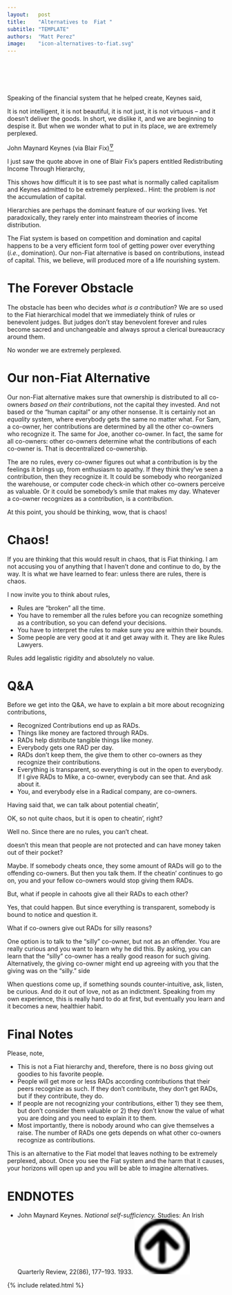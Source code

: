 ```yaml
---
layout:   post
title:    "Alternatives to  Fiat "
subtitle: "TEMPLATE"
authors:  "Matt Perez"
image:    "icon-alternatives-to-fiat.svg"
---
```


<div style="display:none;">
 <p><span class="_quotespan">&hellip; we are extremely perplexed.</span></p>
</div>

<h1>&nbsp;</h1>
 <p>Speaking of the financial system that he helped create, Keynes said,</p>
 <div class='_citation'>
  <p>It is not intelligent, it is not beautiful, it is not just, it is not virtuous &ndash; and it doesn’t deliver the goods. In short, we dislike it, and we are beginning to despise it. But when we wonder what to put in its place, we are extremely perplexed.</p>
  <p id="_signature">John Maynard Keynes (via Blair Fix)<a href="#en01"><sup id="bm01">&hairsp;&nabla;&hairsp;</sup></a></p>
 </div>
 <p>I just saw the quote above in one of Blair Fix&rsquo;s papers entitled <span class="_quotespan">Redistributing Income Through Hierarchy,</span></p>
 <p>This shows how difficult it is to see past what is normally called capitalism and Keynes admitted to be <span class="_quotespan">extremely perplexed.</span>. Hint: the problem is <em>not</em> the accumulation of capital.</p>
  <div class="_citation">
   <p>Hierarchies are perhaps the dominant feature of our working lives. Yet paradoxically, they rarely enter into mainstream theories of income distribution.</p>
  </div>
 <p>The <span class="_paradigm">Fiat</span> system is based on competition and domination and capital happens to be a very efficient form tool of getting power over everything (<em>i.e.</em>, domination). Our non-<span class="_paradigm">Fiat</span> alternative is based on contributions, instead of capital. This, we believe, will produced more of a life nourishing system.</p>

<h1>The Forever Obstacle</h1>
 <p>The obstacle has been who decides <em>what is a contribution</em>? We are so used to the <span class="_paradigm">Fiat</span> hierarchical model that we immediately think of rules or benevolent judges. But judges don&rsquo;t stay benevolent forever and rules become sacred and unchangeable and always sprout a clerical bureaucracy around them.</p>
 <p>No wonder we are <span class="_quotespan">extremely perplexed.</span></p>

<h1>Our non-<span class="_paradigm">Fiat</span> Alternative</h1>
 <p>Our non-<span class="_paradigm">Fiat</span> alternative makes sure that ownership is distributed to all co-owners <em>based on their contributions</em>, not the capital they invested. And not based or the &ldquo;human capital&rdquo; or any other nonsense. It is certainly not an <em>equality</em> system, where everybody gets the same no matter what. For Sam, a co-owner, her contributions are determined by all the other co-owners who recognize it. The same for Joe, another co-owner. In fact, the same for all co-owners: other co-owners determine what the contributions of each co-owner is. That is decentralized co-ownership.</p>
 <p>The are no rules, every co-owner figures out what a contribution is by the feelings it brings up, from enthusiasm to apathy. If they think they've seen a contribution, then they recognize it. It could be somebody who reorganized the warehouse, or computer code check-in which other co-owners perceive as valuable. Or it could be somebody&rsquo;s smile that makes my day. Whatever a co-owner recognizes as a contribution, is a contribution.</p>
 <p>At this point, you should be thinking, <span class="_quotespan">wow, that is chaos!</span></p>

<h1>Chaos!</h1>
 <p>If you are thinking that this would result in chaos, that is <span class="_paradigm">Fiat</span> thinking. I am not accusing you of anything that I haven&rsquo;t done and continue to do, by the way. It is what we have learned to fear: unless there are rules, there is chaos.</p>
 <p>I now invite you to think about rules,</p>
  <ul>
   <li>Rules are &ldquo;broken&rdquo; all the time.</li>
   <li>You have to remember all the rules before you can recognize something as a contribution, so you can defend your decisions.</li>
   <li>You have to interpret the rules to make sure you are within their bounds.</li>
   <li>Some people are very good at it and get away with it. They are like Rules Lawyers.</li>
  </ul>
 <p>Rules add legalistic rigidity and absolutely no value.</p>

<h1>Q&A</h1>
 <p>Before we get into the Q&A, we have to explain a bit more about recognizing contributions,</p>
  <ul>
   <li>Recognized Contributions end up as <span class="_paradigm">RAD</span>s.</li>
   <li>Things like money are factored through <span class="_paradigm">RAD</span>s.</li>
   <li><span class="_paradigm">RAD</span>s help distribute tangible things like money.</li>
   <li>Everybody gets one <span class="_paradigm">RAD</span> per day.</li>
   <li><span class="_paradigm">RAD</span>s don&rsquo;t keep them, the give them to other co-owners as they recognize their contributions.</li>
   <li>Everything is transparent, so everything is out in the open to everybody. If I give <span class="_paradigm">RAD</span>s to Mike, a co-owner, everybody can see that. And ask about it.</li>
   <li>You, and everybody else in a <span class="_paradigm">Radical</span> company, are co-owners.</li>
  </ul>
 <p>Having said that, we can talk about potential cheatin&rsquo;,</p>
  <div class='_qnablock'>
   <p class="_q">OK, so not quite chaos, but it is open to cheatin&rsquo;, right?</p>
   <p class="_a">Well no. Since there are no rules, you can&rsquo;t cheat.</p>
   <p class="_q">doesn&rsquo;t this mean that people are not protected and can have money taken out of their pocket?</p>
   <p class='_a'>Maybe. If somebody cheats once, they some amount of <span class='_paradigm'>RAD</span>s will go to the offending co-owners. But then you talk them. If the cheatin&rsquo; continues to go on, you and your fellow co-owners would stop giving them <span class="_paradigm">RAD</span>s.</p>
   <p class="_q">But, what if people in cahoots give all their <span class="_paradigm">RAD</span>s to each other?</p>
   <p class='_a'>Yes, that could happen. But since everything is transparent, somebody is bound to notice and question it.</p>
   <p class="_q">What if co-owners give out <span class="_paradigm">RAD</span>s for silly reasons?</p>
   <p class='_a'>One option is to talk to the &ldquo;silly&rdquo; co-owner, but not as an offender. You are really curious and you want to learn why he did this. By asking, you can learn that the &ldquo;silly&rdquo; co-owner has a really good reason for such giving. Alternatively, the giving co-owner might end up agreeing with you that the giving was on the &ldquo;silly.&rdquo; side</p>
  </div>
 <p>When questions come up, if something sounds counter-intuitive, ask, listen, be curious. And do it out of love, not as an indictment. Speaking from my own experience, this is really hard to do at first, but eventually you learn and it becomes a new, healthier habit.</p>

<h1>Final Notes</h1>
 <p>Please, note,</p>
  <ul>
   <li>This is not a <span class="_paradigm">Fiat</span> hierarchy and, therefore, there is no <em>boss</em> giving out goodies to his favorite people.</li>
   <li>People will get more or less <span class="_paradigm">RAD</span>s according contributions that their peers recognize as such. If they don&rsquo;t contribute, they don&rsquo;t get <span class="_paradigm">RAD</span>s, but if they contribute, they do.</li>
   <li>If people are not recognizing your contributions, either 1) they see them, but don&rsquo;t consider them valuable or 2) they don&rsquo;t know the value of what you are doing and you need to explain it to them.</li>
   <li>Most importantly, there is nobody around who can give themselves a raise. The number of <span class="_paradigm">RAD</span>s one gets depends on what other co-owners recognize as contributions.</li>
  </ul>
 <p>This is an alternative to the <span class="_paradigm">Fiat</span> model that leaves nothing to be <span class="_quotespan">extremely perplexed,</span> about. Once you see the <span class="_paradigm">Fiat</span> system and the harm that it causes, your horizons will open up and you will be able to imagine alternatives.</p>

<h1 class="_section">ENDNOTES</h1>
 <ul>
  <li id="en01">
   <p class="_list-item">
    John Maynard Keynes.
    <em>National self-sufficiency.</em>
    Studies: An Irish Quarterly Review, 22(86), 177–193.
    1933.
    <a class="_uparrow" href="#bm01"><img src="/assets/img/arrow-up-icon.png"></a>
   </p>
  </li>
 </ul>

{% include related.html %}
